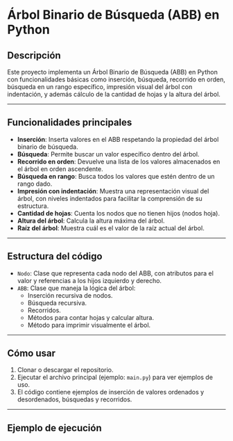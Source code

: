 # Árbol Binario de Búsqueda (ABB) en Python

## Descripción

Este proyecto implementa un Árbol Binario de Búsqueda (ABB) en Python con funcionalidades básicas como inserción, búsqueda, recorrido en orden, búsqueda en un rango específico, impresión visual del árbol con indentación, y además cálculo de la cantidad de hojas y la altura del árbol.

---

## Funcionalidades principales

- **Inserción**: Inserta valores en el ABB respetando la propiedad del árbol binario de búsqueda.
- **Búsqueda**: Permite buscar un valor específico dentro del árbol.
- **Recorrido en orden**: Devuelve una lista de los valores almacenados en el árbol en orden ascendente.
- **Búsqueda en rango**: Busca todos los valores que estén dentro de un rango dado.
- **Impresión con indentación**: Muestra una representación visual del árbol, con niveles indentados para facilitar la comprensión de su estructura.
- **Cantidad de hojas**: Cuenta los nodos que no tienen hijos (nodos hoja).
- **Altura del árbol**: Calcula la altura máxima del árbol.
- **Raíz del árbol**: Muestra cuál es el valor de la raíz actual del árbol.

---

## Estructura del código

- `Nodo`: Clase que representa cada nodo del ABB, con atributos para el valor y referencias a los hijos izquierdo y derecho.
- `ABB`: Clase que maneja la lógica del árbol:
  - Inserción recursiva de nodos.
  - Búsqueda recursiva.
  - Recorridos.
  - Métodos para contar hojas y calcular altura.
  - Método para imprimir visualmente el árbol.
  
---

## Cómo usar

1. Clonar o descargar el repositorio.
2. Ejecutar el archivo principal (ejemplo: `main.py`) para ver ejemplos de uso.
3. El código contiene ejemplos de inserción de valores ordenados y desordenados, búsquedas y recorridos.

---

## Ejemplo de ejecución

